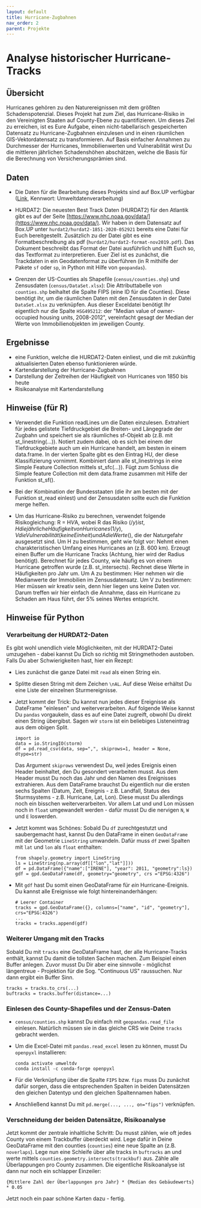 ```yaml
---
layout: default
title: Hurricane-Zugbahnen
nav_order: 2
parent: Projekte
---
```


# Analyse historischer Hurricane-Tracks

## Übersicht

Hurricanes gehören zu den Naturereignissen mit dem größten Schadenspotenzial. Dieses Projekt hat zum Ziel, das Hurricane-Risiko in den Vereinigten Staaten auf County-Ebene zu quantifizieren. Um dieses Ziel zu erreichen, ist es Eure Aufgabe, einen nicht-tabellarisch gespeicherten Datensatz zu Hurricane-Zugbahnen einzulesen und in einen räumlichen GIS-Vektordatensatz zu transformieren. Auf Basis einfacher Annahmen zu Durchmesser der Hurricanes, Immobilienwerten und Vulnerabilität wirst Du die mittleren jährlichen Schadenshöhen abschätzen, welche die Basis für die Berechnung von Versicherungsprämien sind. 

## Daten

- Die Daten für die Bearbeitung dieses Projekts sind auf Box.UP verfügbar ([Link](https://boxup.uni-potsdam.de/s/pbSK8DLTBsNLJqS), Kennwort: Umweltdatenverarbeitung)
- HURDAT2: Die neuesten Best Track Daten (HURDAT2) für den Atlantik gibt es auf der Seite [https://www.nhc.noaa.gov/data/](https://www.nhc.noaa.gov/data/). Wir haben in dem Datensatz auf Box.UP unter `hurdat2/hurdat2-1851-2020-052921` bereits eine Datei für Euch bereitgestellt. Zusätzlich zu der Datei gibt es eine Formatbeschreibung als pdf (`hurdat2/hurdat2-format-nov2019.pdf`). Das Dokument beschreibt das Format der Datei ausführlich und hilft Euch so, das Textformat zu interpretieren. Euer Ziel ist es zunächst, die Trackdaten in ein Geodatenformat zu überführen (in R mithilfe der Pakete `sf` oder `sp`, in Python mit Hilfe von `geopandas`).

- Grenzen der US-Counties als Shapefile (`census/counties.shp`) und Zensusdaten (`census/DataSet.xlsx`): Die Attributtabelle von `counties.shp` beihaltet die Spalte FIPS (eine ID für die Counties). Diese benötigt ihr, um die räumlichen Daten mit den Zensusdaten in der Datei `DataSet.xlsx` zu verknüpfen. Aus dieser Exceldatei benötigt Ihr eigentlich nur die Spalte `HSG495212`: der "Median value of owner-occupied housing units, 2008-2012", vereinfacht gesagt der Median der Werte von Immobilienobjekten im jeweiligen County. 

## Ergebnisse

- eine Funktion, welche die HURDAT2-Daten einliest, und die mit zukünftig aktualisierten Daten ebenso funktionieren würde.
- Kartendarstellung der Hurricane-Zugbahnen
- Darstellung der Zeitreihen der Häufigkeit von Hurricanes von 1850 bis heute
- Risikoanalyse mit Kartendarstellung

## Hinweise (für R)

- Verwendet die Funktion readLines um die Daten einzulesen. Extrahiert für jedes gelistete Tiefdruckgebiet die Breiten- und Längegrade der Zugbahn und speichert sie als räumliches sf-Objekt ab (z.B. mit st_linestring(...)). Notiert zudem dabei, ob es sich bei einem der Tiefdruckgebiete auch um ein Hurricane handelt, am besten in einem data.frame. In der vierten Spalte gibt es den Eintrag HU, der diese Klassifizierung vornimmt. Kombiniert dann alle st_linestrings in eine Simple Feature Collection mittels st_sfc(...)). Fügt zum Schluss die Simple feature Collection mit dem data.frame zusammen mit Hilfe der Funktion st_sf().

- Bei der Kombination der Bundesstaaten (die ihr am besten mit der Funktion st_read einlest) und der Zensusdaten sollte euch die Funktion merge helfen.

- Um das Hurricane-Risiko zu berechnen, verwendet folgende Risikogleichung: R = H*V*A, wobei R das Risiko ($/y) ist, H die jährliche Häufigkeit von Hurricanes (1/y), V die Vulnerabilität (keine Einheit) und A die Werte ($), die der Naturgefahr ausgesetzt sind. Um H zu bestimmen, geht wie folgt vor: Nehmt einen charakteristischen Umfang eines Hurricanes an (z.B. 600 km). Erzeugt einen Buffer um die Hurricane Tracks (Achtung, hier wird der Radius benötigt). Berechnet für jedes County, wie häufig es von einem Hurricane getroffen wurde (z.B. st_intersects). Rechnet diese Werte in Häufigkeiten pro Jahr um. Um A zu bestimmen: Hier nehmen wir die Medianwerte der Immobilien im Zensusdatensatz. Um V zu bestimmen: Hier müssen wir kreativ sein, denn hier liegen uns keine Daten vor. Darum treffen wir hier einfach die Annahme, dass ein Hurricane zu Schaden am Haus führt, der 5% seines Wertes entspricht.  

## Hinweise für Python

### Verarbeitung der HURDAT2-Daten

Es gibt wohl unendlich viele Möglichkeiten, mit der HURDAT2-Datei umzugehen - dabei kannst Du Dich so richtig mit Stringmethoden austoben. Falls Du aber Schwierigkeiten hast, hier ein Rezept:

- Lies zunächst die ganze Datei mit `read` als einen String ein.
- Splitte diesen String mit dem Zeichen `\nAL`. Auf diese Weise erhältst Du eine Liste der einzelnen Sturmereignisse.
- Jetzt kommt der Trick: Du kannst nun jedes dieser Ereignisse als DateFrame "einlesen" und weiterverarbeiten. Auf folgende Weise kannst Du `pandas` vorgaukeln, 
  dass es auf eine Datei zugreift, obwohl Du direkt einen String übergibst. Sagen wir `storm` ist ein beliebiges Listeneintrag aus dem obigen Split. 

  ```
  import io
  data = io.StringIO(storm)
  df = pd.read_csv(data, sep=",", skiprows=1, header = None, dtype=str)
  ```

  Das Argument `skiprows` verwendest Du, weil jedes Ereignis einen Header beinhaltet, den Du gesondert verarbeiten musst. Aus dem Header musst Du noch das Jahr und den Namen des Ereignisses
  extrahieren. Aus dem DataFrame brauchst Du eigentlich nur die ersten sechs Spalten (Datum, Zeit, Ereignis - z.B. Landfall, Status des Sturmsystems - z.B. Hurricane, Lat, Lon). Diese musst Du
  allerdings noch ein bisschen weiterverarbeiten. Vor allem Lat und und Lon müssen noch in `float` umgewandelt werden - dafür musst Du die nervigen `N`, `W` und `E` loswerden.
- Jetzt kommt was Schönes: Sobald Du `df` zurechtgestutzt und saubergemacht hast, kannst Du den DataFrame in einen `GeoDataFrame` mit der Geometrie `LineString` umwandeln. 
  Dafür muss `df` zwei Spalten mit `lat` und `lon` als `float` enthalten:
  
  ```
  from shapely.geometry import LineString
  ls = LineString(np.array(df[["lon","lat"]]))
  df = pd.DataFrame({"name":["IRENE"], "year": 2011, "geometry":ls})
  gdf = gpd.GeoDataFrame(df, geometry="geometry", crs ="EPSG:4326")
  ```
	
- Mit `gdf` hast Du somit einen GeoDataFrame für *ein* Hurricane-Ereignis. Du kannst alle Ereignisse wie folgt hintereinanderhängen:
  
  ```
  # Leerer Container
  tracks = gpd.GeoDataFrame({}, columns=["name", "id", "geometry"], crs="EPSG:4326")
  ...
  tracks = tracks.append(gdf)
  ```
  
### Weiterer Umgang mit den Tracks

Sobald Du mit `tracks` eine GeoDataFrame hast, der alle Hurricane-Tracks enthält, kannst Du damit die tollsten Sachen machen. Zum Beispiel einen Buffer anlegen. Zuvor musst Du Dir aber 
eine sinnvolle - möglichst längentreue - Projektion für die Sog. "Continuous US" raussuchen. Nur dann ergibt ein Buffer Sinn.

  ```
  tracks = tracks.to_crs(...)
  buftracks = tracks.buffer(distance=...)
  ``` 

### Einlesen des County-Shapefiles und der Zensus-Daten

- `census/counties.shp` kannst Du einfach mit `geopandas.read_file` einlesen. Natürlich müssen sie in das gleiche CRS wie Deine `tracks` gebracht werden. 

- Um die Excel-Datei mit `pandas.read_excel` lesen zu können, musst Du `openpyxl` installieren:

  ```
  conda activate umweltdv
  conda install -c conda-forge openpyxl
  ``` 
- Für die Verknüpfung über die Spalte `FIPS` bzw. `fips` muss Du zunächst dafür sorgen, dass die entsprechenden Spalten in beiden Datensätzen den gleichen Datentyp und
  den gleichen Spaltennamen haben. 
- Anschließend kannst Du mit `pd.merge(..., ..., on="fips")` verknüpfen.

### Verschneidung der beiden Datensätze, Risikoanalyse

Jetzt kommt der zentrale inhaltliche Schritt: Du musst zählen, wie oft jedes County von einem Trackbuffer überdeckt wird. Lege dafür in Deine GeoDataFrame mit den counties (`counties`)
eine neue Spalte an (z.B. `noverlaps`). Lege nun eine Schleife über alle tracks in `buftracks` an und werte mittels `counties.geometry.intersects(trackbuf)` aus. Zähle alle Überlappungen pro County zusammen. Die eigentliche Risikoanalyse ist dann nur noch ein schlapper Einzeiler: 

`{Mittlere Zahl der Überlappungen pro Jahr} * {Median des Gebäudewerts} * 0.05`

Jetzt noch ein paar schöne Karten dazu - fertig.

 

   

